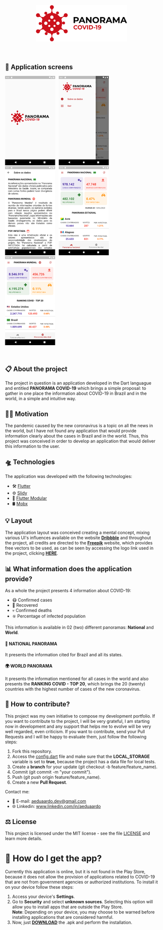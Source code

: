 <h1 align="center">
<img src = 'assets/images/newLogo.png' width = '300' class="center"> 
</h1>
&nbsp;&nbsp;

## 📱 Application screens

<img src = 'screenshots/IMG_01.png' width = '165'> &nbsp;
<img src = 'screenshots/IMG_02.png' width = '165'> &nbsp;
<img src = 'screenshots/IMG_03.png' width = '165'> &nbsp;
<img src = 'screenshots/IMG_04.png' width = '165'> &nbsp;
<img src = 'screenshots/IMG_05.png' width = '165'>

&nbsp;&nbsp;&nbsp;

## 📋 About the project

The project in question is an application developed in the Dart languague and entitled **PANORAMA COVID-19** which brings a simple proposal: to gather in one place the information about COVID-19 in Brazil and in the world, in a simple and intuitive way.



## 💪🏼 Motivation

The pandemic caused by the new coronavirus is a topic on all the news in the world, but I have not found any application that would provide information clearly about the cases in Brazil and in the world. Thus, this project was conceived in order to develop an application that would deliver this information to the user.


## 🛸 Technologies
The application was developed with the following technologies:

* 🛠  [Flutter](https://flutter.dev/)
* ⚙️ [Slidy](https://github.com/Flutterando/slidy)
* 💎 [Flutter Modular](https://github.com/Flutterando/modular)
* 🛢 [Mobx](https://pub.dev/packages/mobx)
 

## 💡 Layout
The application layout was conceived creating a mental concept, mixing various UI's influences available on the website [**Dribbble**](https://dribbble.com/) and throughout the project, all credits are directed to the  [**Freepik**](https://www.freepik.com/) website, which provides free vectors to be used, as can be seen by accessing the logo link used in the project, clicking [**HERE**](https://www.freepik.com/free-vector/coronavirus-logo-concept_7607473.htm#page=1&query=covid-19%20logo&position=24).



## 📊 What information does the application provide? 
As a whole the project presents 4 information about COVID-19:

* 😷 Confirmed cases 
* 🥳 Recovered
* 💀 Confirmed deaths
* ☣️ Percentage of infected population  

This information is available in 02 (two) different panoramas: **National** and **World**.

#### 🌴 NATIONAL PANORAMA
It presents the information cited for Brazil and all its states.  

#### 🌍 WORLD PANORAMA
It presents the information mentioned for all cases in the world and also presents the **RANKING COVID - TOP 20**, which brings the 20 (twenty) countries with the highest number of cases of the new coronavirus.

## 🧱 How to contribute?
This project was my own initiative to compose my development portfolio. If you want to contribute to the project, I will be very grateful, I am starting now in development and any support that helps me to evolve will be very well regarded, even criticism. If you want to contribute, send your Pull Requests and I will be happy to evaluate them, just follow the following steps:


1. Fork this repository.
2. Access the [config.dart](\lib\app\shared\config.dart) file and make sure that the **LOCAL_STORAGE** variable is set to **true**, because the project has a data file for local tests.  
3. Create a **branch** for your update (git checkout -b feature/feature_name).
4. Commit (git commit -m "your commit").
5. Push (git push origin feature/feature_name).
6. Create a new **Pull Request**.

Contact me:

* 📧 E-mail: aeduaardo.dev@gmail.com
* 🌐 Linkedin: www.linkedin.com/in/aeduaardo  


## ⚖️ License
This project is licensed under the MIT license - see the file [LICENSE](LICENSE) and learn more details. 


# 📲 How do I get the app?
Currently this application is online, but it is not found in the Play Store, because it does not allow the provision of applications related to COVID-19 that are not from government agencies or authorized institutions. To install it on your device follow these steps:

1. Access your device's **Settings**.
2. Go to **Security** and select **unknown sources**. Selecting this option will allow you to install apps that are outside the Play Store.  
**Note**: Depending on your device, you may choose to be warned before installing applications that are considered harmful.
3. Now, just [**DOWNLOAD**](https://bit.ly/PANCOVID-19) the .apk and perform the installation.
